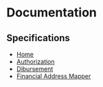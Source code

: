 # Documentation

## Specifications

* [Home](./README.md)    
* [Authorization](./Authorization.md)    
* [Dibursement](./Disbursement.md)
* [Financial Address Mapper](./FinancialAddressMapper.md)